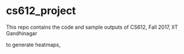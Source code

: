 # cs612_project

This repo contains the code and sample outputs of CS612, Fall 2017, IIT Gandhinagar

to generate heatmaps,
